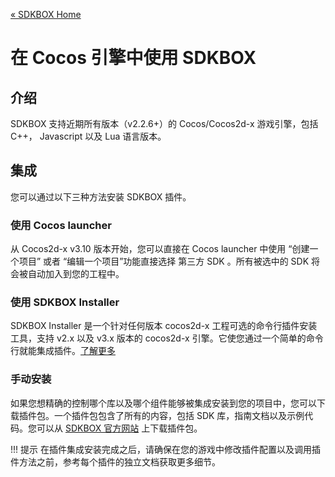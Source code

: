 [&#171; SDKBOX Home](http://sdkbox.com)

# 在 Cocos 引擎中使用 SDKBOX

## 介绍
SDKBOX 支持近期所有版本（v2.2.6+）的 Cocos/Cocos2d-x 游戏引擎，包括 C++， Javascript 以及 Lua 语言版本。


## 集成
您可以通过以下三种方法安装 SDKBOX 插件。


### 使用 Cocos launcher
从 Cocos2d-x v3.10 版本开始，您可以直接在 Cocos launcher 中使用 “创建一个项目” 或者 “编辑一个项目”功能直接选择 第三方 SDK 。所有被选中的 SDK 将会被自动加入到您的工程中。


### 使用 SDKBOX Installer
SDKBOX Installer 是一个针对任何版本 cocos2d-x 工程可选的命令行插件安装工具，支持 v2.x 以及 v3.x 版本的 cocos2d-x 引擎。它使您通过一个简单的命令行就能集成插件。[了解更多](./installer.md)


### 手动安装
如果您想精确的控制哪个库以及哪个组件能够被集成安装到您的项目中，您可以下载插件包。一个插件包包含了所有的内容，包括 SDK 库，指南文档以及示例代码。您可以从 [SDKBOX 官方网站](http://sdkbox.com) 上下载插件包。



!!! 提示
    在插件集成安装完成之后，请确保在您的游戏中修改插件配置以及调用插件方法之前，参考每个插件的独立文档获取更多细节。

